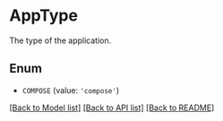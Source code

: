 # AppType

The type of the application.

## Enum

* `COMPOSE` (value: `'compose'`)

[[Back to Model list]](../README.md#documentation-for-models) [[Back to API list]](../README.md#documentation-for-api-endpoints) [[Back to README]](../README.md)


